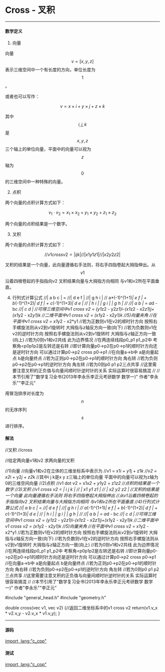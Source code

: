 # Cross - 叉积

--------

#### 数学定义

1. 向量

向量$$ v = [x, y, z] $$表示三维空间中一个有长度的方向，单位长度为$$ 1 $$。

或者也可以写作：

$$
v = x \times i + y \times j + z \times k
$$

其中$$ i, j, k $$是$$ x, y, z $$三个轴上的单位向量，平面中的向量可以视为$$ z $$轴为$$ 0 $$的三维空间中一种特殊的向量。

2. 点积

两个向量的点积计算方式如下：

$$
v_{1} \cdot v_{2} = x_{1} \times x_{2} + y_{1} \times y_{2} + z_{1} \times z_{2}
$$

两个向量的点积结果是一个数字。

3. 叉积

两个向量的点积计算方式如下：

$$
//v1 cross v2 =	| i   j   k  |
//              | x1  y1  z1 |
//              | x2  y2  z2 |
$$

叉积的结果是一个向量，此向量遵循右手法则，将右手四指卷起大拇指伸出。从$$ v1 $$沿着四根卷起的手指指向v2 叉积结果向量与大拇指方向相同 与v1和v2所在平面垂直。

4. 行列式计算公式
//| a b c | = 
//| d e f |
//| g h i |
//  a*(-1)^(1+1)*| e f | + b*(-1)^(1+2)*| d f | + c*(-1)^(1+3)*| d e |
//               | h i |                | g i |                | g h |
//
//| a b | = a*d - b*c
//| c d |
//可得三维空间中v1 cross v2 = (y1*z2 - y2*z1)i-(x1*z2 - x2*z1)j+(x1*y2 - x2*y1)k
//二维平面中v1 cross v2 = (x1*y2 - x2*y1)k
//5)向量夹角
//在平面中v1 cross v2 = x1*y2 - x2*y1
//若为正数则v1在v2的顺时针方向 按照右手螺旋法则从v2到v1旋转时 大拇指与z轴反方向一致(向下)
//若为负数则v1在v2的逆时针方向 按照右手螺旋法则从v2到v1旋转时 大拇指与z轴正方向一致(向上)
//若为0则v1和v2共线 此为边界情况
//在两连续线段p0_p1 p1_p2中 考察角<p0p1p2是左转还是右转
//即计算向量p0->p2在p0->p1的顺时针方向还是逆时针方向 可以通过计算p0->p2 cross p0->p1
//在向量a->b中 a是向量起点 b是向量终点
//若为正则p0->p2在p0->p1的顺时针方向 角右转
//若为负则p0->p2在p0->p1的逆时针方向 角左转
//若为0则p0 p1 p2三点共享
//这里需要注意叉积的正负值与向量间顺时针逆时针的关系 实际运算时很容易搞混
//
//本节引用了"数学复习全书(2013年李永乐李正元考研数学 数学一)" 作者"李永乐""李正元"

用冒泡排序对长度为$$ n $$的无序序列$$ s $$进行排序。

#### 解法

//叉积
//cross

//给定两向量v1和v2 求两向量的叉积

//1)向量
//向量v1和v2在立体的三维坐标系中表示为
//v1 = x1*i + y1*j + z1*k
//v2 = x2*i + y2*j + z2*k
//其中i j k是x y z三轴上的单位向量 平面中的向量可以视为z轴为0的三维空间向量
//2)点积
//v1 dot v2 = x1*x2 + y1*y2 + z1*z2
//点积的结果是一个数字
//3)叉积
//v1 cross v2 =	| i   j   k  |
//              | x1  y1  z1 |
//              | x2  y2  z2 |
//叉积的结果是一个向量 此向量遵循右手法则 将右手四指卷起大拇指伸出
//从v1沿着四根卷起的手指指向v2 叉积结果向量与大拇指方向相同 与v1和v2所在平面垂直
//4)行列式计算公式
//| a b c | = 
//| d e f |
//| g h i |
//  a*(-1)^(1+1)*| e f | + b*(-1)^(1+2)*| d f | + c*(-1)^(1+3)*| d e |
//               | h i |                | g i |                | g h |
//
//| a b | = a*d - b*c
//| c d |
//可得三维空间中v1 cross v2 = (y1*z2 - y2*z1)i-(x1*z2 - x2*z1)j+(x1*y2 - x2*y1)k
//二维平面中v1 cross v2 = (x1*y2 - x2*y1)k
//5)向量夹角
//在平面中v1 cross v2 = x1*y2 - x2*y1
//若为正数则v1在v2的顺时针方向 按照右手螺旋法则从v2到v1旋转时 大拇指与z轴反方向一致(向下)
//若为负数则v1在v2的逆时针方向 按照右手螺旋法则从v2到v1旋转时 大拇指与z轴正方向一致(向上)
//若为0则v1和v2共线 此为边界情况
//在两连续线段p0_p1 p1_p2中 考察角<p0p1p2是左转还是右转
//即计算向量p0->p2在p0->p1的顺时针方向还是逆时针方向 可以通过计算p0->p2 cross p0->p1
//在向量a->b中 a是向量起点 b是向量终点
//若为正则p0->p2在p0->p1的顺时针方向 角右转
//若为负则p0->p2在p0->p1的逆时针方向 角左转
//若为0则p0 p1 p2三点共享
//这里需要注意叉积的正负值与向量间顺时针逆时针的关系 实际运算时很容易搞混
//
//本节引用了"数学复习全书(2013年李永乐李正元考研数学 数学一)" 作者"李永乐""李正元"


#include "general_head.h"
#include "geometry.h"

double cross(vec v1, vec v2) 
{//返回二维坐标系中的v1 cross v2
	return(v1.v_x * v2.v_y - v2.v_x * v1.v_y);
}


--------

#### 源码

[import, lang:"c_cpp"](../../../src/AnalyticGeometry/Polygon/Cross.h)

#### 测试

[import, lang:"c_cpp"](../../../src/AnalyticGeometry/Polygon/Cross.cpp)
